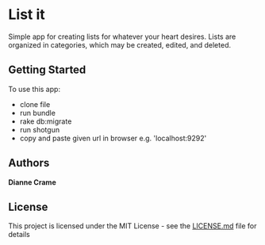 
# List it

Simple app for creating lists for whatever your heart desires. Lists are organized in categories, which may be created, edited, and deleted. 

## Getting Started

To use this app:

* clone file
* run bundle
* rake db:migrate
* run shotgun
* copy and paste given url in browser e.g. 'localhost:9292'


## Authors

**Dianne Crame** 


## License

This project is licensed under the MIT License - see the [LICENSE.md](LICENSE.md) file for details
